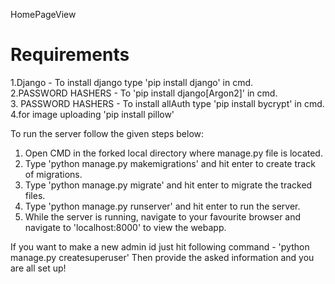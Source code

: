  HomePageView
 
# Requirements                                                   
1.Django - To install django type 'pip install django' in cmd.                             
2.PASSWORD HASHERS - To   'pip install  django[Argon2]' in cmd.                       
3. PASSWORD HASHERS - To install allAuth type 'pip install bycrypt' in cmd.                                        
4.for image uploading 'pip install pillow'

To run the server follow the given steps below:                                 
1. Open CMD in the forked local directory where manage.py file is located.                             
2. Type 'python manage.py makemigrations' and hit enter to create track of migrations.                        
3. Type 'python manage.py migrate' and hit enter to migrate the tracked files.                    
4. Type 'python manage.py runserver' and hit enter to run the server.                        
5. While the server is running, navigate to your favourite browser and navigate to 'localhost:8000' to view the webapp.                          

If you want to make a new admin id just hit following command - 
'python manage.py createsuperuser'
Then provide the asked information and you are all set up!


